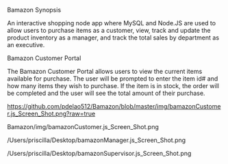 Bamazon
Synopsis

An interactive shopping node app where MySQL and Node.JS are used to allow users to purchase items as a customer, view, track and update the product inventory as a manager, and track the total sales by department as an executive.

Bamazon Customer Portal

The Bamazon Customer Portal allows users to view the current items available for purchase. The user will be prompted to enter the item id# and how many items they wish to purchase. If the item is in stock, the order will be completed and the user will see the total amount of their purchase.

https://github.com/pdelao512/Bamazon/blob/master/img/bamazonCustomer.js_Screen_Shot.png?raw=true

Bamazon/img/bamazonCustomer.js_Screen_Shot.png

/Users/priscilla/Desktop/bamazonManager.js_Screen_Shot.png

/Users/priscilla/Desktop/bamazonSupervisor.js_Screen_Shot.png

